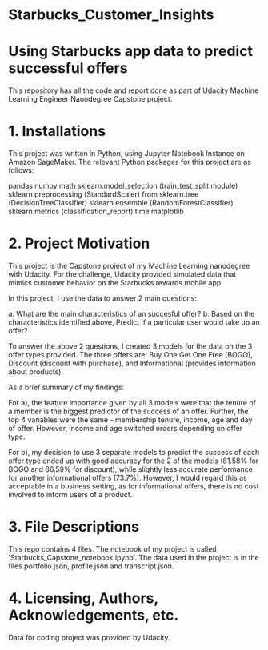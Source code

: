 # Starbucks_Customer_Insights

# Using Starbucks app data to predict successful offers

This repository has all the code and report done as part of Udacity Machine Learning Engineer Nanodegree Capstone project.

# 1. Installations
This project was written in Python, using Jupyter Notebook Instance on Amazon SageMaker. The relevant Python packages for this project are as follows:

pandas
numpy
math
sklearn.model_selection (train_test_split module)
sklearn.preprocessing (StandardScaler)
from sklearn.tree (DecisionTreeClassifier)
sklearn.ensemble (RandomForestClassifier)
sklearn.metrics (classification_report)
time
matplotlib

# 2. Project Motivation
This project is the Capstone project of my Machine Learning nanodegree with Udacity. For the challenge, Udacity provided simulated data that mimics customer behavior on the Starbucks rewards mobile app.

In this project, I use the data to answer 2 main questions:

a. What are the main characteristics of an succesful offer?
b. Based on the characteristics identified above, Predict if a particular user would take up an offer?

To answer the above 2 questions, I created 3 models for the data on the 3 offer types provided. The three offers are: Buy One Get One Free (BOGO), Discount (discount with purchase), and Informational (provides information about products).

As a brief summary of my findings:

For a), the feature importance given by all 3 models were that the tenure of a member is the biggest predictor of the success of an offer. Further, the top 4 variables were the same - membership tenure, income, age and day of offer. However, income and age switched orders depending on offer type.

For b), my decision to use 3 separate models to predict the success of each offer type ended up with good accuracy for the 2 of the models (81.58% for BOGO and 86.59% for discount), while slightly less accurate performance for another informational offers (73.7%). However, I would regard this as acceptable in a business setting, as for informational offers, there is no cost involved to inform users of a product. 

# 3. File Descriptions
This repo contains 4 files. The notebook of my project is called 'Starbucks_Capstone_notebook.ipynb'. The data used in the project is in the files portfolio.json, profile.json and transcript.json.

# 4. Licensing, Authors, Acknowledgements, etc.
Data for coding project was provided by Udacity.
